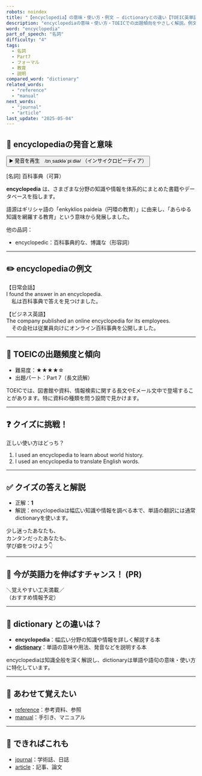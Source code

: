 ```yaml
---
robots: noindex
title: "【encyclopedia】の意味・使い方・例文 ― dictionaryとの違い【TOEIC英単語】"
description: "encyclopediaの意味・使い方・TOEICでの出題傾向をやさしく解説。例文・クイズ付きでdictionaryとの違いもわかりやすく学べます。"
word: "encyclopedia"
part_of_speech: "名詞"
difficulty: "4"
tags:
  - 名詞
  - Part7
  - フォーマル
  - 教育
  - 説明
compared_word: "dictionary"
related_words:
  - "reference"
  - "manual"
next_words:
  - "journal"
  - "article"
last_update: "2025-05-04"
---
```


## 🔰 encyclopediaの発音と意味

<button class="play-audio" onclick="playTTS('encyclopedia')">
  <span class="play-audio-main">
    ▶️ 発音を再生　/ɪnˌsaɪkləˈpiːdiə/
  </span>
  <span class="play-audio-sub">
    （インサイクロピーディア）
  </span>
</button>

[名詞] 百科事典（可算）

**encyclopedia** は、さまざまな分野の知識や情報を体系的にまとめた書籍やデータベースを指します。

語源はギリシャ語の「enkyklios paideia（円環の教育）」に由来し、「あらゆる知識を網羅する教育」という意味から発展しました。

他の品詞：  
- encyclopedic：百科事典的な、博識な（形容詞）

---

## ✏️ encyclopediaの例文

【日常会話】  
I found the answer in an encyclopedia.  
　私は百科事典で答えを見つけました。

【ビジネス英語】  
The company published an online encyclopedia for its employees.  
　その会社は従業員向けにオンライン百科事典を公開しました。

---

## 🎯 TOEICの出題頻度と傾向

- 難易度：★★★★☆
- 出題パート：Part 7（長文読解）

TOEICでは、図書館や資料、情報検索に関する長文やEメール文中で登場することがあります。特に資料の種類を問う設問で見かけます。

---

## ❓ クイズに挑戦！

正しい使い方はどっち？

1. I used an encyclopedia to learn about world history.  
2. I used an encyclopedia to translate English words.

---

## ✅ クイズの答えと解説

- 正解：**1**
- 解説：encyclopediaは幅広い知識や情報を調べる本で、単語の翻訳には通常dictionaryを使います。

少し迷ったあなたも、  
カンタンだったあなたも、  
学び癖をつけよう👇️

---

## 🚀 今が英語力を伸ばすチャンス！ (PR)

<div class="info-center">
＼覚えやすい工夫満載／<br>  
（おすすめ情報予定）
</div>

---

## 🤔  dictionary との違いは？

- **encyclopedia**：幅広い分野の知識や情報を詳しく解説する本
- **[dictionary](/dictionary)**：単語の意味や用法、発音などを説明する本

encyclopediaは知識全般を深く解説し、dictionaryは単語や語句の意味・使い方に特化しています。

---

## 🧩 あわせて覚えたい

- [reference](/reference)：参考資料、参照
- [manual](/manual)：手引き、マニュアル

---

## 📖 できればこれも

- [journal](/journal)：学術誌、日誌
- [article](/article)：記事、論文

<!-- cvid: aid28_bid29 -->
